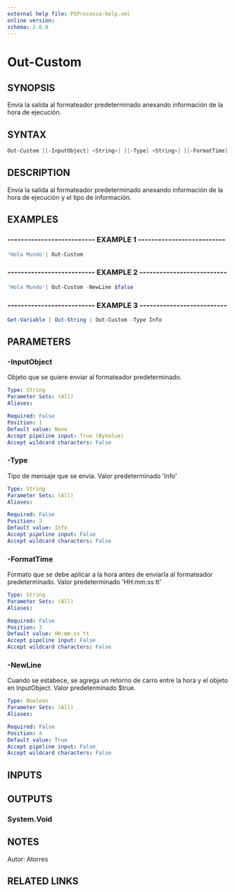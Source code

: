 ```yaml
---
external help file: PSProcessa-help.xml
online version: 
schema: 2.0.0
---
```


# Out-Custom

## SYNOPSIS
Envía la salida al formateador predeterminado anexando información de la hora de ejecución.

## SYNTAX

```powershell
Out-Custom [[-InputObject] <String>] [[-Type] <String>] [[-FormatTime] <String>] [[-NewLine] <Boolean>]
```

## DESCRIPTION
Envía la salida al formateador predeterminado anexando información de la hora de ejecución y el tipo de información.

## EXAMPLES

### -------------------------- EXAMPLE 1 --------------------------
```powershell
'Hola Mundo'| Out-Custom
```

### -------------------------- EXAMPLE 2 --------------------------
```powershell
'Hola Mundo'| Out-Custom -NewLine $false
```

### -------------------------- EXAMPLE 3 --------------------------
```powershell
Get-Variable | Out-String | Out-Custom -Type Info
```

## PARAMETERS

### -InputObject
Objeto que se quiere enviar al formateador predeterminado.

```yaml
Type: String
Parameter Sets: (All)
Aliases: 

Required: False
Position: 1
Default value: None
Accept pipeline input: True (ByValue)
Accept wildcard characters: False
```

### -Type
Tipo de mensaje que se envia.
Valor predeterminado 'Info'

```yaml
Type: String
Parameter Sets: (All)
Aliases: 

Required: False
Position: 2
Default value: Info
Accept pipeline input: False
Accept wildcard characters: False
```

### -FormatTime
Formato que se debe aplicar a la hora antes de enviarla al formateador predeterminado.
Valor predeterminado 'HH:mm:ss tt'

```yaml
Type: String
Parameter Sets: (All)
Aliases: 

Required: False
Position: 3
Default value: HH:mm:ss tt
Accept pipeline input: False
Accept wildcard characters: False
```

### -NewLine
Cuando se estabece, se agrega un retorno de carro entre la hora y el objeto en InputObject.
Valor predeterminado $true.

```yaml
Type: Boolean
Parameter Sets: (All)
Aliases: 

Required: False
Position: 4
Default value: True
Accept pipeline input: False
Accept wildcard characters: False
```

## INPUTS

## OUTPUTS

### System.Void

## NOTES
Autor: Atorres

## RELATED LINKS

